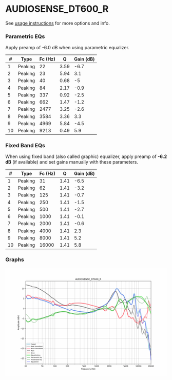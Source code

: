 # AUDIOSENSE_DT600_R
See [usage instructions](https://github.com/jaakkopasanen/AutoEq#usage) for more options and info.

### Parametric EQs
Apply preamp of -6.0 dB when using parametric equalizer.

|   # | Type    |   Fc (Hz) |    Q |   Gain (dB) |
|-----|---------|-----------|------|-------------|
|   1 | Peaking |        22 | 3.59 |        -6.7 |
|   2 | Peaking |        23 | 5.94 |         3.1 |
|   3 | Peaking |        40 | 0.68 |        -5   |
|   4 | Peaking |        84 | 2.17 |        -0.9 |
|   5 | Peaking |       337 | 0.92 |        -2.5 |
|   6 | Peaking |       662 | 1.47 |        -1.2 |
|   7 | Peaking |      2477 | 3.25 |        -2.6 |
|   8 | Peaking |      3584 | 3.36 |         3.3 |
|   9 | Peaking |      4969 | 5.84 |        -4.5 |
|  10 | Peaking |      9213 | 0.49 |         5.9 |

### Fixed Band EQs
When using fixed band (also called graphic) equalizer, apply preamp of **-6.2 dB** (if available) and set gains manually with these parameters.

|   # | Type    |   Fc (Hz) |    Q |   Gain (dB) |
|-----|---------|-----------|------|-------------|
|   1 | Peaking |        31 | 1.41 |        -6.5 |
|   2 | Peaking |        62 | 1.41 |        -3.2 |
|   3 | Peaking |       125 | 1.41 |        -0.7 |
|   4 | Peaking |       250 | 1.41 |        -1.5 |
|   5 | Peaking |       500 | 1.41 |        -2.7 |
|   6 | Peaking |      1000 | 1.41 |        -0.1 |
|   7 | Peaking |      2000 | 1.41 |        -0.6 |
|   8 | Peaking |      4000 | 1.41 |         2.3 |
|   9 | Peaking |      8000 | 1.41 |         5.2 |
|  10 | Peaking |     16000 | 1.41 |         5.8 |

### Graphs
![](./AUDIOSENSE_DT600_R.png)
